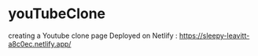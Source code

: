 # youTubeClone

creating a Youtube clone page
Deployed on Netlify : https://sleepy-leavitt-a8c0ec.netlify.app/ 

